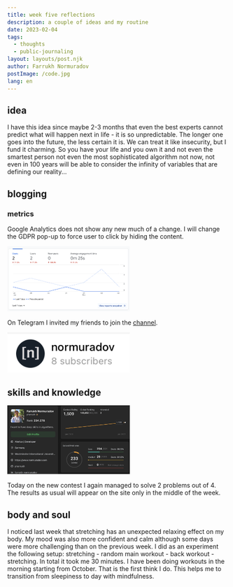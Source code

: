 ```yaml
---
title: week five reflections
description: a couple of ideas and my routine
date: 2023-02-04
tags:
  - thoughts
  - public-journaling
layout: layouts/post.njk
author: Farrukh Normuradov
postImage: /code.jpg
lang: en
---
```


<h2>idea</h2>

I have this idea since maybe 2-3 months that even the best experts cannot predict what will happen next in life - it is so unpredictable. The longer one goes into the future, the less certain it is. We can treat it like insecurity, but I fund it charming. So you have your life and you own it and not even the smartest person not even the most sophisticated algorithm not now, not even in 100 years will be able to consider the infinity of variables that are defining our reality...

<h2>blogging</h2>

<h3>metrics</h3>

Google Analytics does not show any new much of a change.
I will change the GDPR pop-up to force user to click by hiding the content.

<img style="width: 20em;" src="/img/w5-ga-2.png">

On Telegram I invited my friends to join the [channel](https://t.me/fnormuradov).

<img style="width: 20em;" src="/img/w5-tg-1.png">

<h2>skills and knowledge</h2>

<img style="width: 20em;" src="/img/w5-leetcode-2.png">

Today on the new contest I again managed to solve 2 problems out of 4. The results as usual will appear on the site only in the middle of the week.

<h2>body and soul</h2>

I noticed last week that stretching has an unexpected relaxing effect on my body. My mood was also more confident and calm although some days were more challenging than on the previous week. I did as an experiment the following setup: stretching - random main workout - back workout - stretching. In total it took me 30 minutes. I have been doing workouts in the morning starting from October. That is the first think I do. This helps me to transition from sleepiness to day with mindfulness.
